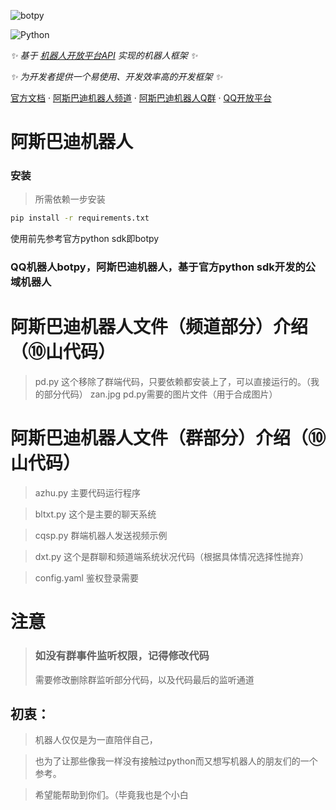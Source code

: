 ![botpy](http://asbd.love/img/svg.svg)

![Python](https://img.shields.io/badge/python-3.8+-blue)

_✨ 基于 [机器人开放平台API](https://bot.q.qq.com/wiki/develop/api/) 实现的机器人框架 ✨_

_✨ 为开发者提供一个易使用、开发效率高的开发框架 ✨_

[官方文档](https://bot.q.qq.com/wiki/develop/pythonsdk/)
·
[阿斯巴迪机器人频道](https://pd.qq.com/s/hgrekb2ag)
·
[阿斯巴迪机器人Q群](http://qm.qq.com/cgi-bin/qm/qr?_wv=1027&k=2k4eE4RQ_xYItnt6xKnEszE4f8gbJfyI&authKey=g9egzx5ymITrYIOQ8pPxjN4QEaa%2BZSHd2x7IkKU7aoE7IBshSfJ2rejFWLiEDL%2Bm&noverify=0&group_code=942798562)
·
[QQ开放平台](https://q.qq.com)

</div>

# 阿斯巴迪机器人
### 安装
> 所需依赖一步安装
```bash
pip install -r requirements.txt
```
 使用前先参考官方python sdk即botpy

### QQ机器人botpy，阿斯巴迪机器人，基于官方python sdk开发的公域机器人

# 阿斯巴迪机器人文件（频道部分）介绍（⑩山代码）
> pd.py 这个移除了群端代码，只要依赖都安装上了，可以直接运行的。（我的部分代码）
> zan.jpg pd.py需要的图片文件（用于合成图片）
# 阿斯巴迪机器人文件（群部分）介绍（⑩山代码）

> azhu.py 主要代码运行程序

> bltxt.py 这个是主要的聊天系统

> cqsp.py 群端机器人发送视频示例

> dxt.py 这个是群聊和频道端系统状况代码（根据具体情况选择性抛弃）

> config.yaml 鉴权登录需要

# 注意
> ### 如没有群事件监听权限，记得修改代码
> 需要修改删除群监听部分代码，以及代码最后的监听通道

## 初衷：
> 机器人仅仅是为一直陪伴自己，

> 也为了让那些像我一样没有接触过python而又想写机器人的朋友们的一个参考。

> 希望能帮助到你们。（毕竟我也是个小白 
